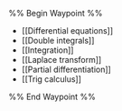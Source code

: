%% Begin Waypoint %%
- [[Differential equations]]
- [[Double integrals]]
- [[Integration]]
- [[Laplace transform]]
- [[Partial differentiation]]
- [[Trig calculus]]

%% End Waypoint %%